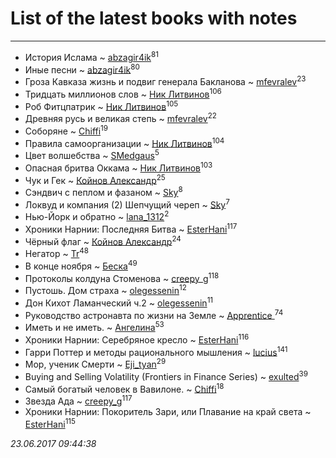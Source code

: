 # List of the latest books with notes
---

* История Ислама ~ [abzagir4ik](users/362/3621623-vkontakte)<sup>81</sup>
* Иные песни ~ [abzagir4ik](users/362/3621623-vkontakte)<sup>80</sup>
* Гроза Кавказа жизнь и подвиг генерала Бакланова ~ [mfevralev](users/140/140966150-vkontakte)<sup>23</sup>
* Тридцать миллионов слов ~ [Ник Литвинов](users/241/241974816-vkontakte)<sup>106</sup>
* Роб Фитцпатрик ~ [Ник Литвинов](users/241/241974816-vkontakte)<sup>105</sup>
* Древняя русь и великая степь ~ [mfevralev](users/140/140966150-vkontakte)<sup>22</sup>
* Соборяне ~ [Chiffi](users/105/105831994080785626680-google)<sup>19</sup>
* Правила самоорганизации ~ [Ник Литвинов](users/241/241974816-vkontakte)<sup>104</sup>
* Цвет волшебства ~ [SMedgaus](users/162/162444669-vkontakte)<sup>5</sup>
* Опасная бритва Оккама ~ [Ник Литвинов](users/241/241974816-vkontakte)<sup>103</sup>
* Чук и Гек ~ [Койнов Александр](users/414/414040473-vkontakte)<sup>25</sup>
* Сэндвич с пеплом и фазаном ~ [Sky](users/118/118049897850017649660-google)<sup>8</sup>
* Локвуд и компания (2) Шепчущий череп ~ [Sky](users/118/118049897850017649660-google)<sup>7</sup>
* Нью-Йорк и обратно ~ [lana_1312](users/460/4609218-vkontakte)<sup>2</sup>
* Хроники Нарнии: Последняя Битва ~ [EsterHani](users/305/30558181-vkontakte)<sup>117</sup>
* Чёрный флаг ~ [Койнов Александр](users/414/414040473-vkontakte)<sup>24</sup>
* Негатор ~ [Tr](users/122/12282474-vkontakte)<sup>48</sup>
* В конце ноября ~ [Беска](users/157/1577468-vkontakte)<sup>49</sup>
* Протоколы колдуна Стоменова ~ [creepy_g](users/747/74743045-vkontakte)<sup>118</sup>
* Пустошь. Дом страха ~ [olegessenin](users/390/3901448-vkontakte)<sup>12</sup>
* Дон Кихот Ламанческий ч.2 ~ [olegessenin](users/390/3901448-vkontakte)<sup>11</sup>
* Руководство астронавта по жизни на Земле ~ [Apprentice ](users/528/52821952-vkontakte)<sup>74</sup>
* Иметь и не иметь. ~ [Ангелина](users/837/83788782-vkontakte)<sup>53</sup>
* Хроники Нарнии: Серебряное кресло ~ [EsterHani](users/305/30558181-vkontakte)<sup>116</sup>
* Гарри Поттер и методы рационального мышления ~ [lucius](users/838/83820536-yandex)<sup>141</sup>
* Мор, ученик Смерти ~ [Eji_tyan](users/235/2352103981-twitter)<sup>29</sup>
* Buying and Selling Volatility (Frontiers in Finance Series) ~ [exulted](users/100/100599204551896265722-google)<sup>39</sup>
* Самый богатый человек в Вавилоне. ~ [Chiffi](users/105/105831994080785626680-google)<sup>18</sup>
* Звезда Ада ~ [creepy_g](users/747/74743045-vkontakte)<sup>117</sup>
* Хроники Нарнии: Покоритель Зари, или Плавание на край света ~ [EsterHani](users/305/30558181-vkontakte)<sup>115</sup>


_23.06.2017 09:44:38_
